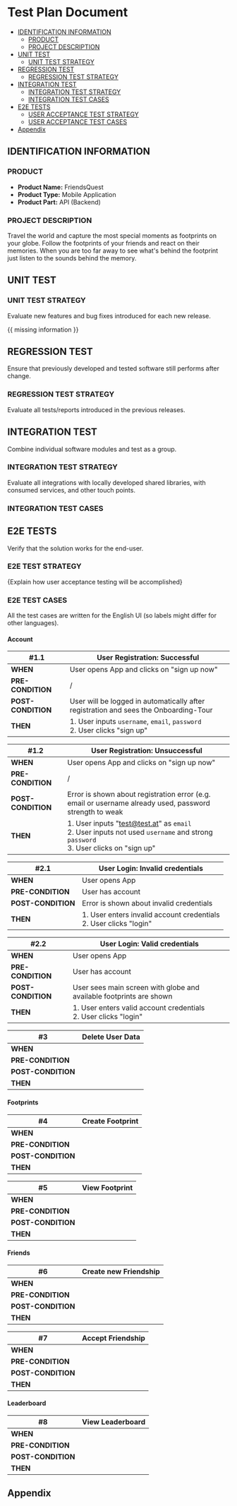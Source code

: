 # Test Plan Document

- [IDENTIFICATION INFORMATION](#identification-information)
    - [PRODUCT](#product)
    - [PROJECT DESCRIPTION](#project-description)
- [UNIT TEST](#unit-test)
    - [UNIT TEST STRATEGY](#unit-test-strategy)
- [REGRESSION TEST](#regression-test)
    - [REGRESSION TEST STRATEGY](#regression-test-strategy)
- [INTEGRATION TEST](#integration-test)
    - [INTEGRATION TEST STRATEGY](#integration-test-strategy)
    - [INTEGRATION TEST CASES](#integration-test-cases)
- [E2E TESTS](#e2e-tests)
    - [USER ACCEPTANCE TEST STRATEGY](#e2e-test-strategy)
    - [USER ACCEPTANCE TEST CASES](#e2e-test-cases)
- [Appendix](#appendix)

## IDENTIFICATION INFORMATION

### PRODUCT

- **Product Name:** FriendsQuest
- **Product Type:** Mobile Application
- **Product Part:** API (Backend)

### PROJECT DESCRIPTION

Travel the world and capture the most special moments as footprints on your globe. Follow the footprints of your friends and react on their memories. When you are too far away to see what's behind the footprint just listen to the sounds behind the memory.

## UNIT TEST

### UNIT TEST STRATEGY

Evaluate new features and bug fixes introduced for each new release.

{{ missing information }}

## REGRESSION TEST

Ensure that previously developed and tested software still performs after change.

### REGRESSION TEST STRATEGY

Evaluate all tests/reports introduced in the previous releases.

## INTEGRATION TEST

Combine individual software modules and test as a group.

### INTEGRATION TEST STRATEGY

Evaluate all integrations with locally developed shared libraries, with consumed services, and other touch points.

### INTEGRATION TEST CASES

## E2E TESTS

Verify that the solution works for the end-user.

### E2E TEST STRATEGY

{Explain how user acceptance testing will be accomplished}

### E2E TEST CASES

All the test cases are written for the English UI (so labels might differ for other languages).

#### Account

| #1.1               | User Registration: Successful                                                         |
|--------------------|---------------------------------------------------------------------------------------|
| **WHEN**           | User opens App and clicks on "sign up now"                                            |
| **PRE-CONDITION**  | /                                                                                     |
| **POST-CONDITION** | User will be logged in automatically after registration and sees the Onboarding-Tour  |
| **THEN**           | 1. User inputs `username`, `email`, `password`<br/>2. User clicks "sign up"           |

| #1.2               | User Registration: Unsuccessful                                                                                                       |
|--------------------|---------------------------------------------------------------------------------------------------------------------------------------|
| **WHEN**           | User opens App and clicks on "sign up now"                                                                                            |
| **PRE-CONDITION**  | /                                                                                                                                     |
| **POST-CONDITION** | Error is shown about registration error (e.g. email or username already used, password strength to weak                               |
| **THEN**           | 1. User inputs "test@test.at" as `email`<br/>2. User inputs not used `username` and strong `password`<br/>3. User clicks on "sign up" |

| #2.1               | User Login: Invalid credentials                                       |
|--------------------|-----------------------------------------------------------------------|
| **WHEN**           | User opens App                                                        |
| **PRE-CONDITION**  | User has account                                                      |
| **POST-CONDITION** | Error is shown about invalid credentials                              |
| **THEN**           | 1. User enters invalid account credentials<br/>2. User clicks "login" |

| #2.2               | User Login: Valid credentials                                       |
|--------------------|---------------------------------------------------------------------|
| **WHEN**           | User opens App                                                      |
| **PRE-CONDITION**  | User has account                                                    |
| **POST-CONDITION** | User sees main screen with globe and available footprints are shown |
| **THEN**           | 1. User enters valid account credentials<br/>2. User clicks "login" |

| #3                 | Delete User Data |
|--------------------|------------------|
| **WHEN**           ||
| **PRE-CONDITION**  ||
| **POST-CONDITION** ||
| **THEN**           ||

#### Footprints

| #4                 | Create Footprint |
|--------------------|------------------|
| **WHEN**           ||
| **PRE-CONDITION**  ||
| **POST-CONDITION** ||
| **THEN**           ||

| #5                 | View Footprint |
|--------------------|----------------|
| **WHEN**           ||
| **PRE-CONDITION**  ||
| **POST-CONDITION** ||
| **THEN**           ||

#### Friends

| #6                 | Create new Friendship |
|--------------------|-----------------------|
| **WHEN**           ||
| **PRE-CONDITION**  ||
| **POST-CONDITION** ||
| **THEN**           ||

| #7                 | Accept Friendship |
|--------------------|-------------------|
| **WHEN**           ||
| **PRE-CONDITION**  ||
| **POST-CONDITION** ||
| **THEN**           ||

#### Leaderboard

| #8                 | View Leaderboard |
|--------------------|------------------|
| **WHEN**           ||
| **PRE-CONDITION**  ||
| **POST-CONDITION** ||
| **THEN**           ||

## Appendix

